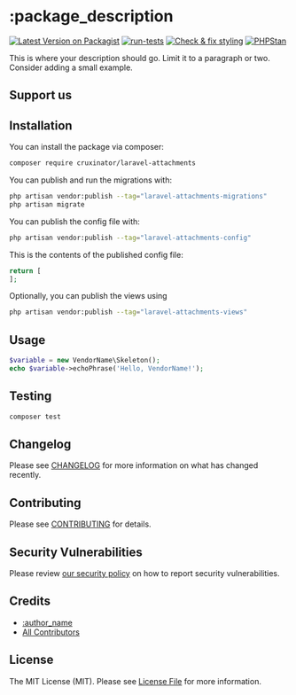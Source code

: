 # :package_description

[![Latest Version on Packagist](https://img.shields.io/packagist/v/cruxinator/laravel-attachments.svg?style=flat-square)](https://packagist.org/packages/cruxinator/laravel-attachments)
[![run-tests](https://github.com/cruxinator/laravel-strings/actions/workflows/run-tests.yml/badge.svg)](https://github.com/cruxinator/laravel-attachments/actions/workflows/run-tests.yml)
[![Check & fix styling](https://github.com/cruxinator/laravel-strings/actions/workflows/php-cs-fixer.yml/badge.svg)](https://cruxinator/laravel-attachments/laravel-strings/actions/workflows/php-cs-fixer.yml)
[![PHPStan](https://github.com/cruxinator/laravel-strings/actions/workflows/phpstan.yml/badge.svg)](https://github.com/cruxinator/laravel-attachments/actions/workflows/phpstan.yml)

This is where your description should go. Limit it to a paragraph or two. Consider adding a small example.

## Support us

## Installation

You can install the package via composer:

```bash
composer require cruxinator/laravel-attachments
```

You can publish and run the migrations with:

```bash
php artisan vendor:publish --tag="laravel-attachments-migrations"
php artisan migrate
```

You can publish the config file with:

```bash
php artisan vendor:publish --tag="laravel-attachments-config"
```

This is the contents of the published config file:

```php
return [
];
```

Optionally, you can publish the views using

```bash
php artisan vendor:publish --tag="laravel-attachments-views"
```

## Usage

```php
$variable = new VendorName\Skeleton();
echo $variable->echoPhrase('Hello, VendorName!');
```

## Testing

```bash
composer test
```

## Changelog

Please see [CHANGELOG](CHANGELOG.md) for more information on what has changed recently.

## Contributing

Please see [CONTRIBUTING](.github/CONTRIBUTING.md) for details.

## Security Vulnerabilities

Please review [our security policy](../../security/policy) on how to report security vulnerabilities.

## Credits

- [:author_name](https://github.com/:author_username)
- [All Contributors](../../contributors)

## License

The MIT License (MIT). Please see [License File](LICENSE.md) for more information.
